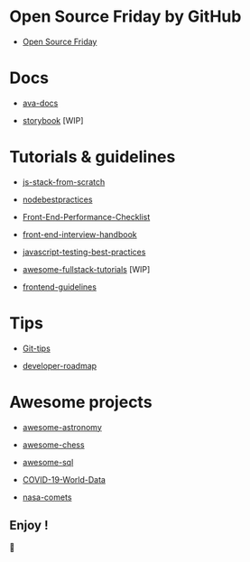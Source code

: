 # Open Source Friday by GitHub

* [Open Source Friday](https://opensourcefriday.com/users/mbiesiad)

# Docs

* [ava-docs](https://github.com/mbiesiad/ava-docs/blob/pl_PL/pl_PL/readme.md)

* [storybook](https://github.com/mbiesiad/storybook/tree/pl_PL) [WIP]

# Tutorials & guidelines

* [js-stack-from-scratch](https://github.com/mbiesiad/js-stack-from-scratch)

* [nodebestpractices](https://github.com/mbiesiad/nodebestpractices/blob/master/README.polish.md)

* [Front-End-Performance-Checklist](https://github.com/mbiesiad/Front-End-Performance-Checklist)

* [front-end-interview-handbook](https://github.com/mbiesiad/front-end-interview-handbook/blob/master/Translations/Polish/README.md)

* [javascript-testing-best-practices](https://github.com/mbiesiad/javascript-testing-best-practices/blob/master/readme-pl.md)

* [awesome-fullstack-tutorials](https://github.com/mbiesiad/awesome-fullstack-tutorials/tree/pl) [WIP]

* [frontend-guidelines](https://github.com/mbiesiad/frontend-guidelines)

# Tips

* [Git-tips](https://github.com/mbiesiad/tips)

* [developer-roadmap](https://github.com/mbiesiad/developer-roadmap/tree/master/translations/polish)

# Awesome projects

* [awesome-astronomy](https://github.com/mbiesiad/awesome-astronomy)

* [awesome-chess](https://github.com/mbiesiad/awesome-chess)

* [awesome-sql](https://github.com/mbiesiad/awesome-sql)

* [COVID-19-World-Data](https://github.com/mbiesiad/COVID-19-World-Data)

* [nasa-comets](https://github.com/mbiesiad/nasa-comets)

## Enjoy !

:rocket:
